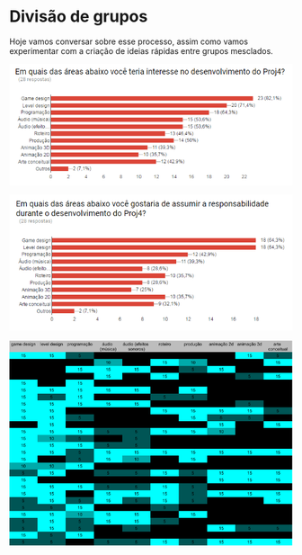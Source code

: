 # Divisão de grupos

Hoje vamos conversar sobre esse processo, assim como vamos experimentar com a criação de ideias rápidas entre grupos mesclados.

![Distribuição de interesses](../imgs/interesse.png)

![Distribuição de responsabilidades](../imgs/responsabilidade.png)

![Relação entre ambos](../imgs/ambos.png)